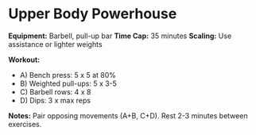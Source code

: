 # Upper Body Powerhouse

**Equipment:** Barbell, pull-up bar
**Time Cap:** 35 minutes
**Scaling:** Use assistance or lighter weights

**Workout:**
- A) Bench press: 5 x 5 at 80%
- B) Weighted pull-ups: 5 x 3-5
- C) Barbell rows: 4 x 8
- D) Dips: 3 x max reps

**Notes:**
Pair opposing movements (A+B, C+D). Rest 2-3 minutes between exercises.